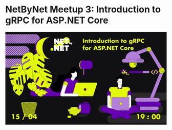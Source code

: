 # NetByNet Meetup 3: Introduction to gRPC for ASP.NET Core
![alt text](https://github.com/netbynet/Meetup-3/raw/master/doc/cover.jpg "Logo Title Text 1")
